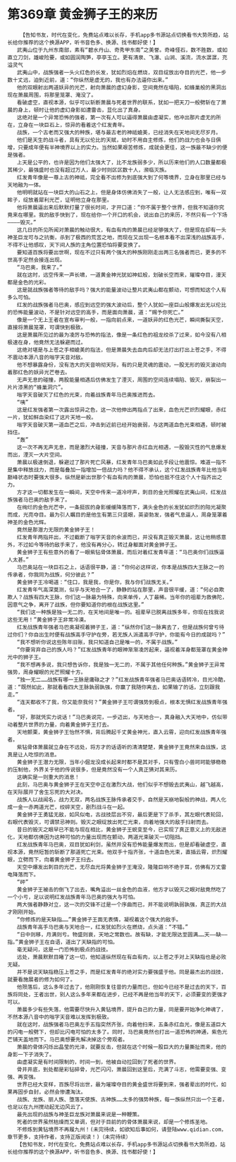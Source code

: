 # 第369章 黄金狮子王的来历
        【告知书友，时代在变化，免费站点难以长存，手机app多书源站点切换看书大势所趋，站长给你推荐的这个换源APP，听书音色多、换源、找书都好使！】
       武夷山位于九州东南部，素有“碧水丹山、奇秀甲东南”之美誉。奇峰怪石，数不胜数，或如直立刀剑，雄峻险要，或如圆润陶笋，亭亭玉立。更有清泉、飞瀑、山涧、溪流，流水潺潺，充溢灵气
       武夷山中，战族强者一头火红色的长发，犹如烈焰在燃烧，双目绽放出夺目的光芒，他一步数十丈远，迫到近前，道：“你纵然是虚无的，我也有办法逼你出来。”
       他的双眼射出两道妖异的光芒，射向萧晨的虚幻身影，空间竟然在塌陷，如蜂巢般的黑洞出现在萧晨周围，将那里笼罩、淹没了。
       看破虚空，直视本源，似乎可以斩断萧晨与死者世界的联系，犹如一把天刀一般劈斩在了萧晨的身上，顿时让他的虚幻身影如遭雷击，显化出了真身。
       这绝对是一个异常恐怖的强者，第一次有人可以逼得萧晨由虚凝实，他冲出那片虚无的所在，立身在一块巨石上，惊异的看着这个红发青年。
       战族，一个古老而又强大的种族，堪与最古老的神祗媲美，已经消失在天地间无尽岁月。
       他们是天生的战斗者，具有无以伦比的天赋，幼时不用自主修炼，他们的战力也会与日俱增，只要成年便有半神境界以上的实力。当然如果艰苦修炼，成就会更佳，这一族最不缺少的便是强者。
       上天是公平的，也许是因为他们太强大了，比不龙族弱多少，所以历来他们的人口数量都极其稀少，最强盛时也没有超过万人，最少时则区区数十人，濒临灭族。
       红发青年像是一尊上古的神祗，完全看不出修为到底强大到了何等境界，立身在那里已经与天地融为一体。
       他明明就站在一块巨大的山石之上，但是身体仿佛消失了一般，让人无法感应到，唯有一双眸子，绽放着犀利光芒，证明他立身在那里。
       他将萧晨逼出来后默默打量了很长时间，才开口道：“你不属于整个世界，但我不知道你究竟来在哪里。我的敌手快到了，现在给你一个开口的机会，说出自己的来历，不然只有一个下场————毁灭。”
       这几日的所见所闻对萧晨的触动很大，有血有肉的萧晨已经足够强大了，但是现在却有一头神圣巨龙可与之抗衡，杀到了极西的荒苦之地，而现在又出现一名根本看不出深浅的战族高手，不得不让他感叹，天下间人族的主角位置恐怕将要变换了。
       要知道百族将要出世啊，现在不过只有两个强大的种族刚刚走出两三名强者而已，更多的不世高手定然会接连出现。
       “马巴奥，我来了。”
       就在这时，远空传来一声长啸，一道黄金神光犹如神虹般，划破长空而来，璀璨夺目，漫天都是金色的光彩。
       这是就战族强者等待的敌手吗？强大的能量波动让整片武夷山都在颤动，可想而知这个人有多么可怕。
       红发的战族强者马巴奥，感应到远空的强大波动后，整个人犹如一座巨山般爆发出无以伦比的恐怖能量波动，不是针对远空的高手，而是面向萧晨，道：“赐予你死亡。”
       像是一个无上王者在宣布审判一般，一指向前点来，一道妖异的红色光芒，瞬间撕裂天空，直接将萧晨笼罩，可谓快到极致。
       这是萧晨所见过的最为凌厉与恐怖的指法，像是一条红色的祖龙绞杀了过来，如今没有八相极速在身，他竟然无法躲避而过。
       这绝对堪是与上苍之手相媲美的指法，但是萧晨失去血肉后却无法打出打出上苍之手，不得不震动本源八音的嗡字天音对敌。
       他不想暴露身份，没有浩大的天音响彻天际，有的只是灵魂的震动，一股无形的毁灭波动向着那红色的妖异光芒卷去。
       无声无息的碰撞，两股能量相遇后仿佛发生了湮灭，周围的空间连续塌陷、毁灭，崩裂出一片片漆黑的“蜂巢洞穴”。
       嗡字天音破灭了红色的光束，向着战族青年马巴奥推进而去。
       “咦”
       这是红发强者第一次露出惊异之色，这一次他伸出两指点了出来，血色光芒炽烈耀眼，赤红一片，犹如鲜血染红了这片天地一般。
       嗡字天音破灭第一道血芒之后，冲击到近前已经开始衰弱，与这两道血色光束相遇，顿时被挡住。
       “轰”
       这一次不再无声无息，而是激烈大碰撞，天音与那片赤红血光相遇，一股毁灭性的气息爆发而出，湮灭一大片空间。
       萧晨以极速倒退，躲避过了那片死亡风暴，红发青年马巴奥如此手段让他震惊。难道一指不是集中释放战力，而是每叠加一指增加一倍战力吗？他不得不承认，这个红发战族青年比他当年巅峰状态时要强大很多。纵然是新出世那个有血有肉的萧晨，恐怕也抵不住这个人十指齐出之力。
       方才这一切都发生在一瞬间，天空中传来一道冷哼声，刺目的金光照耀在武夷山间，红发战族强者马巴奥的敌手来了。
       在绚烂的金色光芒中，一条挺拔的身影缓缓降落而下，满头金色的长发犹如炽烈的阳光凝聚而成，光亮夺目。最为引人瞩目的是他生有第三只竖眼，英姿勃发，强者气息逼人，周身笼罩着神圣的金色光辉。
       竟然是那潜力无限的黄金狮子王！
       红发青年两指并出，不过截断了嗡字天音的余波而已，并没有真正毁灭萧晨，这让他稍感意外，不过如今等待的敌手来了，他没有再分心，转过身躯面对黄金狮子王。
       黄金狮子王有些意外的看了一眼紫钻骨体萧晨，而后对着红发青年道：“马巴奥你们战族逼人太甚。”
       马巴奥站在一块巨石之上，话语很平静，道：“你何必这样说，你本是战族四大王脉之一的传承者，你我同为战族，何分彼此？”
       黄金狮子王冷喝道：“住口，我是我，你是你，我与你们战族无关。”
       红发青年气高深莫测，似乎与天地合一了，静静的站在那里，声音很平缓，道：“何必自欺欺人？战族有四大王脉，你们这一脉最为特殊，向来单传，人丁最稀。当年你的祖辈为救佛陀，因意气之争，离开了战族，但你要知道你的根在战族这里。”
       “我们这一种族是独一无二的，在天地间是唯一的。祖辈早已脱离战族多年，你现在找我说这些无用！”黄金狮子王非常冷漠。
       红发战族青年强者马巴奥凝视着狮子王，道：“纵然你们这一脉离去了，但是战族何曾亏待过你们？你自出生时便有战族高手守护在旁，若无族人派遣高手守护，你能有今日的成就吗？”
       “我不想听你说这些陈年旧账，我只知道自己是唯一的，不属于战族。”
       “你要背弃自己的族人吗？”红发战族青年的眼神渐渐凌厉起来，逼视着浑身都笼罩在黄金神光中的狮子王。
       “我不想再多说，我只想告诉你，我是独一无二的，不属于其他任何种族。”黄金狮子王异常强势，周身耀眼的光芒照耀十方。
       “独一无二……战族有哪一王脉是庸碌之才？”红发战族青年强者马巴奥话语转冷，目光冷酷，道：“既然如此，那就看看四大王脉孰弱孰强，你赢了我随你离去，如果输了的话，立刻跟我走。”
       “连天都收不了我，你又能奈我何？”黄金狮子王可谓强势到极点，根本无惧红发战族青年强者。
       “好，那就凭实力说话！”马巴奥说完，一步迈出，与天地合一，真身融入大天地中，仿似带动着整片世界的力量，向着黄金狮子王打去。
       天地颤栗，黄金狮子王怡然不惧，背后腾起千丈黄金神光，直入云霄，迎向红发战族青年强者。
       紫钻骨体萧晨就立身在不远处，将方才的话语听的清清楚楚，黄金狮子王竟然来自战族，这真是让人吃惊的消息。
       黄金狮子王潜力无限，当年小倔龙没成长起来时都不是其对手，只有雪白小兽珂珂能够稳稳的压制他，外界关于他的传说很多，但是竟然没有一个人真正猜对其来历。
       这确实是一则重大的消息！
       此刻，马巴奥与黄金狮子王在天空中正在激烈大战，他们似乎不想毁去武夷山，越飞越高，在天际展开了舍生忘死的大对决。
       战族人以战闻名，战力无双，两名战族王脉传承者交手，自然是天崩地裂般的神战，两人化成一金一赤两道光芒，绞碎天空，剧烈战斗在一起。
       黄金狮子王勇猛无敌，如风似电，古战技层出不穷，最后更是下了杀手，其左眼代表轮回，右眼代表毁灭，可谓禁忌神则。毁灭之眼绽放出死亡光束，向着地强大的敌手扫射而去。
       昔日的毁灭之眼早已不能与现在相比，黄金狮子王蜕变至今，已实现了真正意义上的无敌进化，天地都仿佛因为这种可怕的力量出现而在颤动，两道光束破灭一切阻挡。
       红发战族青年马巴奥，双目犹如利剑，虽然并没有恐怖能量爆发而出，但是却看破虚空，直视本源，竟然短暂的斩断了那道死亡光束。他双手十指齐张，十道血色光束，直插云霄，炽烈耀眼，立劈而下，向着黄金狮子王扫去。
       天空中爆发出刺目的光芒，无尽血光将黄金狮子王淹没，隆隆巨响不绝于耳，仿佛有万丈雷电降落而下。
       “砰”
       黄金狮子王被击的倒飞了出去，嘴角溢出一丝金色的血液，他方才以毁灭之眼对敌竟然吃了一个小亏，足以说明红发战族青年马巴奥的强大与可怕。
       两大强者静静对立，这一次的交锋不过是一个序曲而已，并不能说明孰弱孰强，真正的大战才刚刚开始。
       “你修炼的是天缺指……”黄金狮子王面无表情，凝视着这个强大的敌手。
       战族青年高手马巴奥与天地合一，红发犹如烈火在燃烧，点头道：“不错。”
       “日中则移，月满则亏。物盛则衰，天地之常数也。故有缺，才能无限达至圆满……天——缺——指。”黄金狮子王在自语，道出了天缺指的可怕。
       毫无疑问，这是一门恐怖到极点的战技。
       远处，萧晨默默目睹了这一切，他知道纵然现在有血有肉，以上苍之手对上天缺指也是必败无疑。
       并不是说天缺指稳压上苍之手，而是红发青年的绝对实力要强盛于他。同是最杰出的战技，就要看施展者的修为如何了。
       他殒落后，这么多年过去了，他刚刚恢复往昔的力量而已，但如今已经不是过去的天下，百族将同处，王者出世，别人这么多年来都在进步，已经不再是他当年的天下，必须要变的更强才可以。
       萧晨多少有些失落，他需要尽快升入黄钻境界，提升自己的力量，同是要开始净化神魂了，不然本源八音中的嗡字天音难以发挥到极致。
       就在这时，战族强者马巴奥左手五指突然齐张，向着他扫来，五条赤红血光，像是五道巨大的闪电一般劈下，但却比闪电可怕的太多了。同时，马巴奥竟然也打出一道恐怖的神通，紫色光芒铺天盖地而下。马巴奥想要先解决掉这个旁观者。
       萧晨的骨体闪烁出晶莹的光泽，就要反击，但就在这个时候一股巨大的力量撕扯而来，他的身影一下子消失了。
       由虚凝实是有时间限制的，时间一到，他被自动拉回到了死者的世界。
       骨井井底，到处都是彩钻碎骨，光芒闪闪，萧晨回到这里后，充满了斗志，他需要变强、变强、再变强。
       世界已经大变样，百族尽将出世，最为璀璨夺目的黄金盛世将要到来，强者辈出的时代，如果再固步自封，必然会惨遭淘汰。
       战族、龙族、丽人族、堕落天使族、古神族……太多的强势种族，每一族纵然只出一个王者，也足以在九州搅动起无边风云了。
       最先出现的战族与神圣巨龙族对萧晨来说是一种鞭策。
       死者的世界虽然枯燥而又单调，但对于目前的的骨体萧晨来说，却是一个修炼圣地。
       不修炼到黄钻境界不再履九州！(未完待续，如欲知后事如何，请登陆www.qidian.com，章节更多，支持作者，支持正版阅读！)（未完待续）
       【告知书友，时代在变化，免费站点难以长存，手机app多书源站点切换看书大势所趋，站长给你推荐的这个换源APP，听书音色多、换源、找书都好使！】
